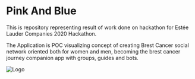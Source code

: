 # Pink And Blue
This is repository representing result of work done on hackathon for Estée Lauder Companies 2020 Hackathon.

The Application is POC visualizing concept of creating Brest Cancer social network oriented both for women and men, 
becoming the brest cancer journey companion app with groups, guides and bots. 

![Logo](https://github.com/kojiba/pink_and_blue/tree/master/1.png "logo")